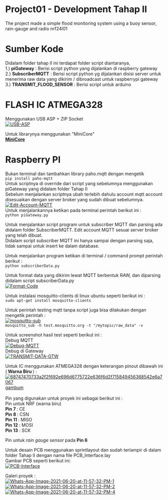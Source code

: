 # Project01 - Development Tahap II
The project made a simple flood monitoring system using a buoy sensor, rain-gauge and radio nrf24l01

# Sumber Kode
Didalam folder tahap II ini terdapat folder script diantaranya, <br />
1.) <b>piGateway</b> : Berisi script python yang dijalankan di raspberry gateway <br />
2.) <b>SubscriberMQTT</b> : Berisi script python yg dijalankan disisi server untuk menerima raw data yang dikirim / dibroadcast untuk raspberrypi gateway<br />
3.) <b>TRANSMIT_FLOOD_SENSOR</b> : Berisi script untuk arduino <br />

# FLASH IC ATMEGA328
Menggunakan USB ASP + ZIP Socket <br />
<a href="https://imgbb.com/"><img src="https://i.ibb.co/T4M5ph7/USB-ASP.jpg" alt="USB-ASP" border="0"></a> <br />

Untuk librarynya menggunakan "MiniCore" <br />
<b><a href="https://github.com/MCUdude/MiniCore">MiniCore</a></b> <br />

# Raspberry PI<br />
Bukan terminal dan tambahkan library paho.mqtt dengan mengetik <br />
````` pip install paho-mqtt ````` <br />
Untuk scriptnya di override dari script yang sebelumnya menggunakan piGateway yang didalam folder Tahap II <br />
Sebelum menjalankan scriptnya ubah terlebih dahulu account mqtt account disesuaikan dengan server broker yang sudah dibuat sebelumnya. <br />
<a href="https://ibb.co/d7ZqTfV"><img src="https://i.ibb.co/R78mFgs/Edit-Account-MQTT.png" alt="Edit-Account-MQTT" border="0"></a>
<br />
Untuk menjalankannya ketikan pada terminal perintah berikut ini : <br />
````` python piGateway.py ````` <br />

Untuk menjalankan script program untuk subscriber MQTT dan parsing ada didalam folder SubscriberMQTT. Edit account MQTT sesuai server broker yang telah dibuat.<br />
Didalam script subscriber MQTT ini hanya sampai dengan parsing saja, tidak sampai untuk insert ke dalam database. <br />

Untuk menjalankan program ketikan di terminal / command prompt perintah berikut : <br />
````` python subscriberData.py ````` <br />

Untuk format data yang dikirim lewat MQTT berbentuk RAW, dan diparsing didalam script subscriberData.py <br />
<a href="https://ibb.co/tM6VV2m"><img src="https://i.ibb.co/DDF00MV/Format-Code.png" alt="Format-Code" border="0"></a> <br />

Untuk instalasi mosquitto-clients di linux ubuntu seperti berikut ini : <br />
````` sudo apt-get install mosquitto-clients `````

Untuk perintah testing mqtt tanpa script juga bisa dilakukan dengan mengetik perintah : <br />
<a href="https://ibb.co/FBj3fby"><img src="https://i.ibb.co/4j5tDZX/mosquitto-sub.png" alt="mosquitto-sub" border="0"></a><br />
````` mosquitto_sub -h test.mosquitto.org -t "/mytopic/raw_data" -v ````` <br />

Untuk screenshot hasil test seperti berikut ini : <br />
Debug MQTT <br />
<a href="https://ibb.co/vJM7yxg"><img src="https://i.ibb.co/K98M4jR/Debug-MQTT.png" alt="Debug-MQTT" border="0"></a> <br />
Debug di Gateway <br />
<a href="https://ibb.co/WtbXbgG"><img src="https://i.ibb.co/0tgLghm/TRANSMIT-DATA-GTW.png" alt="TRANSMIT-DATA-GTW" border="0"></a> <br />

Untuk IC menggunakan ATMEGA328 dengan keterangan pinout dibawah ini (<b> Warna Biru </b> ) : <br />
<a href="https://ibb.co/nCmdzjr"><img src="https://i.ibb.co/4dtvPpW/68747470733a2f2f692e696d6775722e636f6d2f715849456368542e6a7067.jpg" alt="68747470733a2f2f692e696d6775722e636f6d2f715849456368542e6a7067" border="0"></a><br /><a target='_blank' href='https://id.imgbb.com/'>gambum</a><br /><br />
Pin yang digunakan untuk proyek ini sebagai berikut ini : <br />
Pin untuk NRF (warna biru) <br />
<b>Pin 7 </b> : CE <br />
<b>Pin 8 </b> : CSN <br />
<b>Pin 11</b> : MISO <br />
<b>Pin 12</b> : MOSI <br />
<b>Pin 13</b> : SCK <br />

Pin untuk <i>rain gauge sensor</i> pada <b>Pin 6</b>

Untuk desain PCB menggunakan sprintlayout dan sudah terlampir di dalam folder Tahap II dengan nama file PCB_Interface.lay <br />
Gambar PCB seperti berikut ini: <br />
<a href="https://ibb.co/d2hWskj"><img src="https://i.ibb.co/WyTxNBG/PCB-Interface.jpg" alt="PCB-Interface" border="0"></a><br />

Galeri proyek : <br />
<a href="https://ibb.co/zfkCwdP"><img src="https://i.ibb.co/cTmRdq2/Whats-App-Image-2021-06-20-at-11-57-32-PM-1.jpg" alt="Whats-App-Image-2021-06-20-at-11-57-32-PM-1" border="0"></a><br />
<a href="https://ibb.co/4Vt1FCm"><img src="https://i.ibb.co/nLmPw4g/Whats-App-Image-2021-06-20-at-11-57-32-PM-2.jpg" alt="Whats-App-Image-2021-06-20-at-11-57-32-PM-2" border="0"></a><br />
<a href="https://ibb.co/3zZNfRB"><img src="https://i.ibb.co/GTS2sHc/Whats-App-Image-2021-06-20-at-11-57-32-PM-4.jpg" alt="Whats-App-Image-2021-06-20-at-11-57-32-PM-4" border="0"></a><br />
